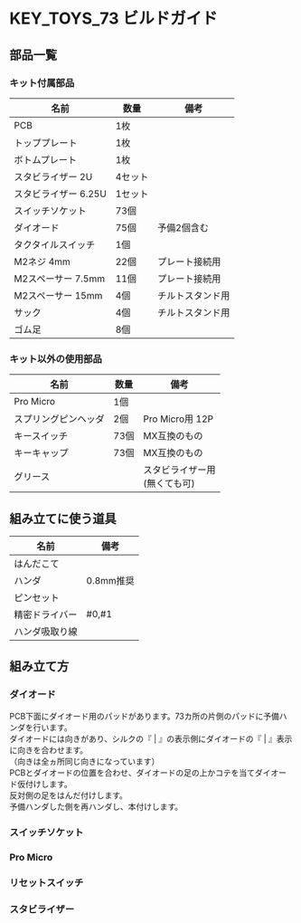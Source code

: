 # KEY_TOYS_73 ビルドガイド


## 部品一覧

### キット付属部品

| 名前 | 数量 | 備考 |
| ---- | ---- | --- |
| PCB | 1枚 | |
| トッププレート | 1枚 |  |
| ボトムプレート | 1枚 |  |
| スタビライザー 2U | 4セット |  |
| スタビライザー 6.25U | 1セット |  |
| スイッチソケット | 73個 |  |
| ダイオード | 75個 | 予備2個含む |
| タクタイルスイッチ | 1個 |  |
| M2ネジ 4mm | 22個 | プレート接続用 |
| M2スペーサー 7.5mm | 11個 | プレート接続用 |
| M2スペーサー 15mm | 4個 | チルトスタンド用 |
| サック | 4個 | チルトスタンド用 |
| ゴム足 | 8個 |  |

### キット以外の使用部品

| 名前 | 数量 | 備考 |
| ---- | ---- | --- |
| Pro Micro | 1個 |  |
| スプリングピンヘッダ | 2個 | Pro Micro用 12P |
| キースイッチ | 73個 | MX互換のもの |
| キーキャップ | 73個 | MX互換のもの |
| グリース |  | スタビライザー用<br>(無くても可) |

## 組み立てに使う道具

| 名前 | 備考 |
| ---- | ---- |
| はんだこて |  |
| ハンダ | 0.8mm推奨 |
| ピンセット |  |
| 精密ドライバー | #0,#1 |
| ハンダ吸取り線 |  |

## 組み立て方

### ダイオード

PCB下面にダイオード用のパッドがあります。73カ所の片側のパッドに予備ハンダを行います。<br>
ダイオードには向きがあり、シルクの『 | 』の表示側にダイオードの『 | 』表示に向きを合わせます。<br>
（向きは全ヵ所同じ向きになっています）<br>
PCBとダイオードの位置を合わせ、ダイオードの足の上かコテを当てダイオード仮付けします。<br>
反対側の足をはんだ付けします。<br>
予備ハンダした側を再ハンダし、本付けします。

### スイッチソケット
### Pro Micro
### リセットスイッチ
### スタビライザー
### 
### 


